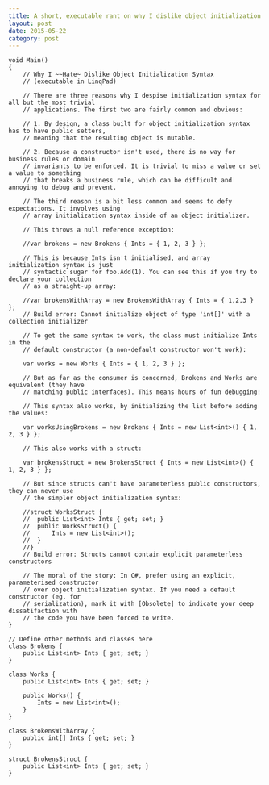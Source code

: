 ```yaml
---
title: A short, executable rant on why I dislike object initialization syntax
layout: post
date: 2015-05-22
category: post
---
```


	void Main()
	{
		// Why I ~~Hate~ Dislike Object Initialization Syntax
		// (executable in LinqPad)
		
		// There are three reasons why I despise initialization syntax for all but the most trivial
		// applications. The first two are fairly common and obvious:

		// 1. By design, a class built for object initialization syntax has to have public setters,
		// meaning that the resulting object is mutable.

		// 2. Because a constructor isn't used, there is no way for business rules or domain
		// invariants to be enforced. It is trivial to miss a value or set a value to something
		// that breaks a business rule, which can be difficult and annoying to debug and prevent.

		// The third reason is a bit less common and seems to defy expectations. It involves using
		// array initialization syntax inside of an object initializer.
		
		// This throws a null reference exception:
		
		//var brokens = new Brokens { Ints = { 1, 2, 3 } };
		
		// This is because Ints isn't initialised, and array initialization syntax is just 
		// syntactic sugar for foo.Add(1). You can see this if you try to declare your collection
		// as a straight-up array:
		
		//var brokensWithArray = new BrokensWithArray { Ints = { 1,2,3 } };
		// Build error: Cannot initialize object of type 'int[]' with a collection initializer
		
		// To get the same syntax to work, the class must initialize Ints in the
		// default constructor (a non-default constructor won't work):
		
		var works = new Works { Ints = { 1, 2, 3 } };
		
		// But as far as the consumer is concerned, Brokens and Works are equivalent (they have
		// matching public interfaces). This means hours of fun debugging!
		
		// This syntax also works, by initializing the list before adding the values:
		
		var worksUsingBrokens = new Brokens { Ints = new List<int>() { 1, 2, 3 } };
		
		// This also works with a struct:
		
		var brokensStruct = new BrokensStruct { Ints = new List<int>() { 1, 2, 3 } };
		
		// But since structs can't have parameterless public constructors, they can never use
		// the simpler object initialization syntax:
		
		//struct WorksStruct {
		//	public List<int> Ints { get; set; }
		//	public WorksStruct() {
		//		Ints = new List<int>();
		//	}
		//}
		// Build error: Structs cannot contain explicit parameterless constructors

		// The moral of the story: In C#, prefer using an explicit, parameterised constructor
		// over object initialization syntax. If you need a default constructor (eg. for
		// serialization), mark it with [Obsolete] to indicate your deep dissatifaction with
		// the code you have been forced to write.
	}

	// Define other methods and classes here
	class Brokens {
		public List<int> Ints { get; set; }
	}

	class Works {
		public List<int> Ints { get; set; }
		
		public Works() {
			Ints = new List<int>();
		}
	}

	class BrokensWithArray {
		public int[] Ints { get; set; }
	}

	struct BrokensStruct {
		public List<int> Ints { get; set; }
	}
